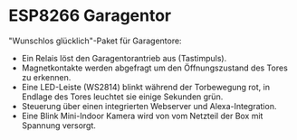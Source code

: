 # ESP8266 Garagentor

"Wunschlos glücklich"-Paket für Garagentore:
- Ein Relais löst den Garagentorantrieb aus (Tastimpuls). 
- Magnetkontakte werden abgefragt um den Öffnungszustand des Tores zu erkennen.
- Eine LED-Leiste (WS2814) blinkt während der Torbewegung rot, in Endlage des Tores leuchtet sie einige Sekunden grün.
- Steuerung über einen integrierten Webserver und Alexa-Integration.
- Eine Blink Mini-Indoor Kamera wird von vom Netzteil der Box mit Spannung versorgt.

